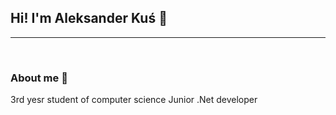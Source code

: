 <!--magic:commad to preview markdown file cmd-k v -->

## Hi! I'm Aleksander Kuś 👋
---
</br>

### About me 💬 

3rd yesr student of computer science
Junior .Net developer

<!--![alt text](image.jpg)--->
